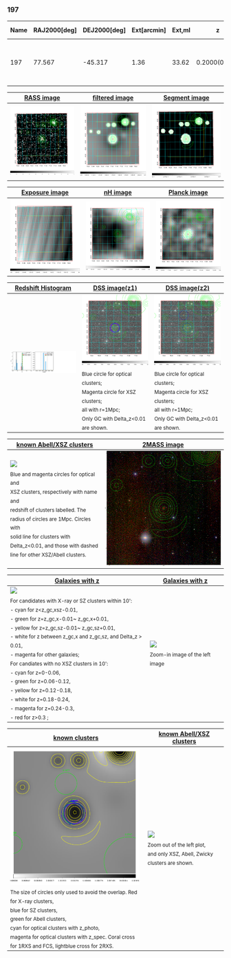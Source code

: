 <div STYLE="page-break-after: always;"></div>

### 197

|Name|RAJ2000[deg]|DEJ2000[deg] |Ext[arcmin]| Ext,ml | z | z_src| C|GC(XSZ,Delta_z<0.01)| GC(OPT,Delta_z<0.01)|GC| R_sig[arcmin] | R500[arcmin] | R500[Mpc]| CRsig[c/s] | CR500[c/s] |L500[1E44 erg/s]|F500[1E-12 erg/s/cm^2]| M500[1E14 Msun]|Tx[keV]|Cnt_sig|Beta|Rc[arcmin]|Comment|Alias|
|---|---|---|---|---|---|------|---|--------|---------|----------|---|---|---|---|---|---|---|---|---|---|---|---|---|---|
|197| 77.567| -45.317| 1.36| 33.62| 0.2000(0.000)| z_xsz| B| B15, MCXC, PSZ2, Tar| A, N| A, B15, MCXC, N, PSZ2, Tar, W| 7.338| 5.940| 1.176| 0.218(0.037)| 0.212(0.036)| 4.811(0.338)| 4.186(0.294)| 5.64(0.19)| 6.64(0.14)| 85.9| 0.916(-0.099+0.060)| 3.296(-0.517+0.385)| -| k087|

|[RASS image](../image/197/197_img.pdf)|[filtered image](../image/197/197_fil.pdf)|[Segment image](../image/197/197_seg.pdf)|
|-------------------|--------------------|-------------------|
| <img src="../image/197/197_img.png" width="300">  | <img src="../image/197/197_fil.png" width="300">   | <img src="../image/197/197_seg.png" width="300">  |

|[Exposure image](../image/197/197_mex.pdf)| [nH image](../image/197/197_nh.pdf)| [Planck image](../image/197/197_p.pdf)|
|-------------------|--------------------|-------------------|
|<img src="../image/197/197_mex.png" width="300">   | <img src="../image/197/197_nh.png" width="300">    | <img src="../image/197/197_p.png" width="300"> |

|[Redshift Histogram](../image/197/197_zg.pdf) | [DSS image(z1)](../image/197/197_dss_z1.pdf)      |  [DSS image(z2)](../image/197/197_dss_z2.pdf)    |
|-------------------|--------------------|-------------------|
|<img src="../image/197/197_zg.png" width="300"> |<img src="../image/197/197_dss_z1.png" width="300"> <sub><br>Blue circle for optical clusters; <br>Magenta circle for XSZ clusters; <br>all with r=1Mpc; <br>Only GC with Delta_z<0.01 are shown. </sub>| <img src="../image/197/197_dss_z2.png" width="300"><sub><br>Blue circle for optical clusters; <br>Magenta circle for XSZ clusters; <br>all with r=1Mpc; <br>Only GC with Delta_z<0.01 are shown. </sub> |

|[known Abell/XSZ clusters](../image/197/197_m.pdf) | [2MASS image](../image/197/197_2mass.pdf)      |
|-------------------|-------------------|
|<img src=../image/197/197_m.png width="300"> <br><sub>Blue and magenta circles for optical and <br>XSZ clusters, respectively with name and <br>redshift of clusters labelled. The <br>radius of circles are 1Mpc. Circles with <br>solid line for clusters with <br>Delta_z<0.01, and those with dashed <br>line for other XSZ/Abell clusters.        </sub>|<img src="../image/197/197_2mass.png" width="300">  |

|[Galaxies with z](../image/197/197_opt_ned.pdf) |[Galaxies with z](../image/197/197_opt_ned_zoom.pdf) |
|-------------------|-------------------|
| <img src=../image/197/197_opt_ned.png width="300"> <br><sub> For candidates with X-ray or SZ clusters within 10': <br> - cyan for z<z_gc,xsz-0.01, <br> - green for z=z_gc,x-0.01~ z_gc,x+0.01, <br> - yellow for z=z_gc,sz-0.01~ z_gc,sz+0.01, <br> - white for z between z_gc,x and z_gc,sz, and Delta_z > 0.01, <br> - magenta for other galaxies; <br>For candiates with no XSZ clusters in 10': <br> - cyan for z=0-0.06, <br> - green for z=0.06-0.12, <br> - yellow for z=0.12-0.18, <br> - white for z=0.18-0.24, <br> - magenta for z=0.24-0.3, <br> - red for z>0.3 ;  </sub>|<img src=../image/197/197_opt_ned_zoom.png width="300">  <br><sub> Zoom-in image of the left image</sub>|

|[known clusters](../image/197/197_gc.pdf) |[known Abell/XSZ clusters](../image/197/197_gc_large.pdf) |
|-------------------|-------------------|
| <img src=../image/197/197_gc.png width="300"> <br><sub> The size of circles only used to avoid the overlap. Red for X-ray clusters, <br> blue for SZ clusters, <br> green for Abell clusters, <br> cyan for optical clusters with z_photo, <br> magenta for optical clusters with z_spec. Coral cross for 1RXS and FCS, lightblue cross for 2RXS. </sub>|<img src=../image/197/197_gc_large.png width="300"> <br><sub> Zoom out of the left plot, <br> and only XSZ, Abell, Zwicky clusters are shown. </sub> |



